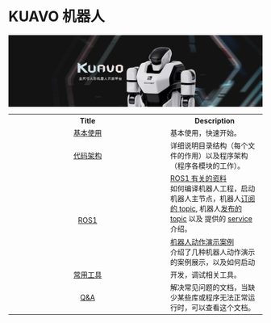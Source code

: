 # KUAVO 机器人

<img src="./docs/imgs/banner-kuavo.jpg" align="center">

<table style="width: 100%;">
  <tr>
    <th style="width: 300px; text-align: center;">Title</th>
    <th >Description</th>
  </tr>
  <tr>
    <td align="center"><a href="./docs/base_useage.md">基本使用</a></td>
    <td>基本使用，快速开始。</td>
  </tr>
  <tr>
    <td align="center"><a href="./docs/code_instruction.md">代码架构</a></td>
    <td>详细说明目录结构（每个文件的作用）以及程序架构（程序各模块的工作）。</td>
  </tr>
  <tr>
      <td colspan="1" rowspan="2" align="center" class="ai-notebooks-table-points ai-orange-link">
          <a href="./docs/control_nuc_ros1.md">ROS1</a>
      </td>
      <td><a href="./docs/control_nuc_ros1.md"> ROS1 有关的资料 </a> <br> 如何编译机器人工程，启动机器人主节点，机器人<a href="./docs/ros_interfaces/sub_topics.md">订阅的 topic</a>, 机器人<a href="./docs/ros_interfaces/pub_topics.md">发布的 topic</a> 以及 提供的 <a href="./docs/ros_interfaces/services.md">service</a> 介绍。</td>
  </tr>
  <tr>
      <td><a href="./docs/Show_how_to_use_demo.md"> 机器人动作演示案例</a> <br> 介绍了几种机器人动作演示的案例展示，以及如何启动 </td>
  </tr>
  <tr>
    <td align="center"><a href="./docs/common_utils.md">常用工具</a></td>
    <td>开发，调试相关工具。</td>
  </tr>
  <tr>
    <td align="center"><a href="./docs/question_and_answer.md">Q&A</a></td>
    <td>解决常见问题的文档，当缺少某些库或程序无法正常运行时，可以查看这个文档。</td>
  </tr>
</table>

